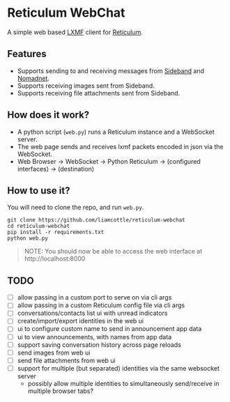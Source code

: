 # Reticulum WebChat

A simple web based [LXMF](https://github.com/markqvist/lxmf) client for [Reticulum](https://github.com/markqvist/Reticulum).

## Features

- Supports sending to and receiving messages from [Sideband](https://github.com/markqvist/Sideband/) and [Nomadnet](https://github.com/markqvist/nomadnet).
- Supports receiving images sent from Sideband.
- Supports receiving file attachments sent from Sideband.

## How does it work?

- A python script (`web.py`) runs a Reticulum instance and a WebSocket server.
- The web page sends and receives lxmf packets encoded in json via the WebSocket.
- Web Browser -> WebSocket -> Python Reticulum -> (configured interfaces) -> (destination)

## How to use it?

You will need to clone the repo, and run `web.py`.

```
git clone https://github.com/liamcottle/reticulum-webchat
cd reticulum-webchat
pip install -r requirements.txt
python web.py
```

> NOTE: You should now be able to access the web interface at http://localhost:8000

## TODO

- [ ] allow passing in a custom port to serve on via cli args
- [ ] allow passing in a custom Reticulum config file via cli args
- [ ] conversations/contacts list ui with unread indicators
- [ ] create/import/export identities in the web ui
- [ ] ui to configure custom name to send in announcement app data
- [ ] ui to view announcements, with names from app data
- [ ] support saving conversation history across page reloads
- [ ] send images from web ui
- [ ] send file attachments from web ui
- [ ] support for multiple (but separated) identities via the same websocket server
  - possibly allow multiple identities to simultaneously send/receive in multiple browser tabs?
